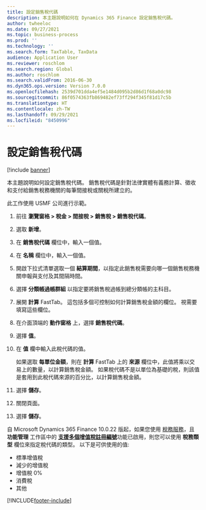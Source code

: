 ```yaml
---
title: 設定銷售稅代碼
description: 本主題說明如何在 Dynamics 365 Finance 設定銷售稅代碼。
author: twheeloc
ms.date: 09/27/2021
ms.topic: business-process
ms.prod: ''
ms.technology: ''
ms.search.form: TaxTable, TaxData
audience: Application User
ms.reviewer: roschlom
ms.search.region: Global
ms.author: roschlom
ms.search.validFrom: 2016-06-30
ms.dyn365.ops.version: Version 7.0.0
ms.openlocfilehash: 2539d701dda4ef5e1484d095b2d86d1f68a0dc98
ms.sourcegitcommit: 86f0574363fb869482ef73ff294f345f81d17c5b
ms.translationtype: HT
ms.contentlocale: zh-TW
ms.lasthandoff: 09/29/2021
ms.locfileid: "8450996"
---
```

# <a name="set-up-sales-tax-codes"></a>設定銷售稅代碼

[!include [banner](../../includes/banner.md)]

本主題說明如何設定銷售稅代碼。 銷售稅代碼是針對法律實體有義務計算、徵收和支付給銷售稅務機關的每筆間接稅或關稅所建立的。

此工作使用 USMF 公司進行示範。

1. 前往 **瀏覽窗格 > 稅金 > 間接稅 > 銷售稅 > 銷售稅代碼**。
2. 選取 **新增**。
3. 在 **銷售稅代碼** 欄位中，輸入一個值。
4. 在 **名稱** 欄位中，輸入一個值。
5. 開啟下拉式清單選取一個 **結算期間**，以指定此銷售稅需要向哪一個銷售稅務機關申報與支付及其間隔時間。
6. 選擇 **分類帳過帳群組** 以指定要將銷售稅過帳到總分類帳的主科目。
7. 展開 **計算** FastTab。 這包括多個可控制如何計算銷售稅金額的欄位。 視需要填寫這些欄位。  
8. 在介面頂端的 **動作窗格** 上，選擇 **銷售稅代碼**。
9. 選擇 **值**。
10. 在 **值** 欄中輸入此稅代碼的值。

    如果選取 **每單位金額**，則在 **計算** FastTab 上的 **來源** 欄位中，此值將乘以交易上的數量，以計算銷售稅金額。  如果稅代碼不是以單位為基礎的稅，則該值是套用到此稅代碼來源的百分比，以計算銷售稅金額。     

11. 選擇 **儲存**。
12. 關閉頁面。
13. 選擇 **儲存**。

自 Microsoft Dynamics 365 Finance 10.0.22 版起，如果您使用 [稅務服務](../../localizations/global-tax-calcuation-service-overview.md)，且 **功能管理** 工作區中的 [**支援多個增值稅註冊編號**](../../localizations/emea-multiple-vat-registration-numbers.md)功能已啟用，則您可以使用 **稅務類型** 欄位來指定稅代碼的類型。 以下是可供使用的值: 

- 標準增值稅
- 減少的增值稅
- 增值稅 0%
- 消費稅
- 其他

[!INCLUDE[footer-include](../../../includes/footer-banner.md)]
